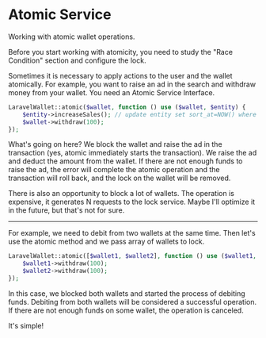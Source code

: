 # Atomic Service

Working with atomic wallet operations.

Before you start working with atomicity, you need to study the "Race Condition" section and configure the lock.

Sometimes it is necessary to apply actions to the user and the wallet atomically. For example, you want to raise an ad
in the search and withdraw money from your wallet.
You need an Atomic Service Interface.

```php
LaravelWallet::atomic($wallet, function () use ($wallet, $entity) {
    $entity->increaseSales(); // update entity set sort_at=NOW() where id=123;
    $wallet->withdraw(100);
});
```

What's going on here?
We block the wallet and raise the ad in the transaction (yes, atomic immediately starts the transaction).
We raise the ad and deduct the amount from the wallet. If there are not enough funds to raise the ad, the error will
complete the atomic operation and the transaction will roll back, and the lock on the wallet will be removed.

There is also an opportunity to block a lot of wallets. The operation is expensive, it generates N requests to the lock
service. Maybe I'll optimize it in the future, but that's not for sure.

---

For example, we need to debit from two wallets at the same time. Then let's use the atomic method and we pass array of
wallets to lock.

```php
LaravelWallet::atomic([$wallet1, $wallet2], function () use ($wallet1, $wallet2) {
    $wallet1->withdraw(100);
    $wallet2->withdraw(100);
});
```

In this case, we blocked both wallets and started the process of debiting funds. Debiting from both wallets will be
considered a successful operation. If there are not enough funds on some wallet, the operation is canceled.

It's simple!
